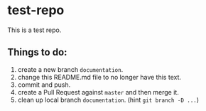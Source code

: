 # test-repo
This is a test repo.

## Things to do:

1. create a new branch `documentation`.
2. change this README.md file to no longer have this text.
3. commit and push.
4. create a Pull Request against `master` and then merge it.
5. clean up local branch `documentation`. (hint `git branch -D ...`)
